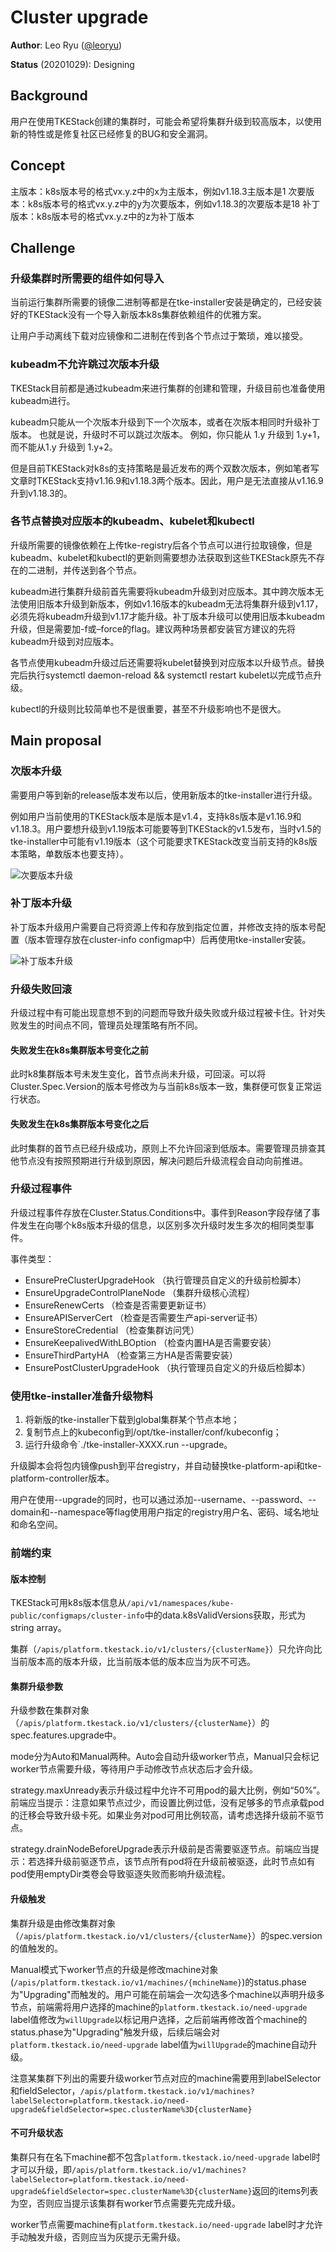 
# Cluster upgrade


**Author**: Leo Ryu ([@leoryu](https://github.com/leoryu))

**Status** (20201029): Designing

## Background

用户在使用TKEStack创建的集群时，可能会希望将集群升级到较高版本，以使用新的特性或是修复社区已经修复的BUG和安全漏洞。

## Concept

主版本：k8s版本号的格式vx.y.z中的x为主版本，例如v1.18.3主版本是1
次要版本：k8s版本号的格式vx.y.z中的y为次要版本，例如v1.18.3的次要版本是18
补丁版本：k8s版本号的格式vx.y.z中的z为补丁版本

## Challenge

### 升级集群时所需要的组件如何导入
当前运行集群所需要的镜像二进制等都是在tke-installer安装是确定的，已经安装好的TKEStack没有一个导入新版本k8s集群依赖组件的优雅方案。

让用户手动离线下载对应镜像和二进制在传到各个节点过于繁琐，难以接受。

### kubeadm不允许跳过次版本升级
TKEStack目前都是通过kubeadm来进行集群的创建和管理，升级目前也准备使用kubeadm进行。

kubeadm只能从一个次版本升级到下一个次版本，或者在次版本相同时升级补丁版本。 也就是说，升级时不可以跳过次版本。 例如，你只能从 1.y 升级到 1.y+1，而不能从1.y 升级到 1.y+2。

但是目前TKEStack对k8s的支持策略是最近发布的两个双数次版本，例如笔者写文章时TKEStack支持v1.16.9和v1.18.3两个版本。因此，用户是无法直接从v1.16.9升到v1.18.3的。

### 各节点替换对应版本的kubeadm、kubelet和kubectl
升级所需要的镜像依赖在上传tke-registry后各个节点可以进行拉取镜像，但是kubeadm、kubelet和kubectl的更新则需要想办法获取到这些TKEStack原先不存在的二进制，并传送到各个节点。

kubeadm进行集群升级前首先需要将kubeadm升级到对应版本。其中跨次版本无法使用旧版本升级到新版本，例如v1.16版本的kubeadm无法将集群升级到v1.17，必须先将kubeadm升级到v1.17才能升级。补丁版本升级可以使用旧版本kubeadm升级，但是需要加-f或–force的flag。建议两种场景都安装官方建议的先将kubeadm升级到对应版本。

各节点使用kubeadm升级过后还需要将kubelet替换到对应版本以升级节点。替换完后执行systemctl daemon-reload && systemctl restart kubelet以完成节点升级。

kubectl的升级则比较简单也不是很重要，甚至不升级影响也不是很大。

## Main proposal

### 次版本升级

需要用户等到新的release版本发布以后，使用新版本的tke-installer进行升级。

例如用户当前使用的TKEStack版本是版本是v1.4，支持k8s版本是v1.16.9和v1.18.3。用户要想升级到v1.19版本可能要等到TKEStack的v1.5发布，当时v1.5的tke-installer中可能有v1.19版本（这个可能要求TKEStack改变当前支持的k8s版本策略，单数版本也要支持）。

![次要版本升级](../../docs/images/次要版本升级.png)

### 补丁版本升级

补丁版本升级用户需要自己将资源上传和存放到指定位置，并修改支持的版本号配置（版本管理存放在cluster-info configmap中）后再使用tke-installer安装。

![补丁版本升级](../../docs/images/补丁版本升级.png)

### 升级失败回滚

升级过程中有可能出现意想不到的问题而导致升级失败或升级过程被卡住。针对失败发生的时间点不同，管理员处理策略有所不同。

#### 失败发生在k8s集群版本号变化之前

此时k8集群版本号未发生变化，首节点尚未升级，可回滚。可以将Cluster.Spec.Version的版本号修改为与当前k8s版本一致，集群便可恢复正常运行状态。

#### 失败发生在k8s集群版本号变化之后

此时集群的首节点已经升级成功，原则上不允许回滚到低版本。需要管理员排查其他节点没有按照预期进行升级到原因，解决问题后升级流程会自动向前推进。

### 升级过程事件

升级过程事件存放在Cluster.Status.Conditions中。事件到Reason字段存储了事件发生在向哪个k8s版本升级的信息，以区别多次升级时发生多次的相同类型事件。

事件类型：

- EnsurePreClusterUpgradeHook    （执行管理员自定义的升级前检脚本）
- EnsureUpgradeControlPlaneNode  （集群升级核心流程）
- EnsureRenewCerts               （检查是否需要更新证书）
- EnsureAPIServerCert            （检查是否需要生产api-server证书）
- EnsureStoreCredential          （检查集群访问凭）
- EnsureKeepalivedWithLBOption   （检查内置HA是否需要安装）
- EnsureThirdPartyHA             （检查第三方HA是否需要安装）
- EnsurePostClusterUpgradeHook   （执行管理员自定义的升级后检脚本）

### 使用tke-installer准备升级物料

1. 将新版的tke-installer下载到global集群某个节点本地；
2. 复制节点上的kubeconfig到/opt/tke-installer/conf/kubeconfig；
3. 运行升级命令`./tke-installer-XXXX.run --upgrade。

升级脚本会将包内镜像push到平台registry，并自动替换tke-platform-api和tke-platform-controller版本。

用户在使用--upgrade的同时，也可以通过添加--username、--password、--domain和--namespace等flag使用用户指定的registry用户名、密码、域名地址和命名空间。

### 前端约束

#### 版本控制

TKEStack可用k8s版本信息从`/api/v1/namespaces/kube-public/configmaps/cluster-info`中的data.k8sValidVersions获取，形式为string array。

集群（`/apis/platform.tkestack.io/v1/clusters/{clusterName}`）只允许向比当前版本高的版本升级，比当前版本低的版本应当为灰不可选。

#### 集群升级参数

升级参数在集群对象（`/apis/platform.tkestack.io/v1/clusters/{clusterName}`）的spec.features.upgrade中。

mode分为Auto和Manual两种。Auto会自动升级worker节点，Manual只会标记worker节点需要升级，等待用户手动修改节点状态后才会升级。

strategy.maxUnready表示升级过程中允许不可用pod的最大比例，例如“50%”。前端应当提示：注意如果节点过少，而设置比例过低，没有足够多的节点承载pod的迁移会导致升级卡死。如果业务对pod可用比例较高，请考虑选择升级前不驱节点。

strategy.drainNodeBeforeUpgrade表示升级前是否需要驱逐节点。前端应当提示：若选择升级前驱逐节点，该节点所有pod将在升级前被驱逐，此时节点如有pod使用emptyDir类卷会导致驱逐失败而影响升级流程。

#### 升级触发

集群升级是由修改集群对象（`/apis/platform.tkestack.io/v1/clusters/{clusterName}`）的spec.version的值触发的。

Manual模式下worker节点的升级是修改machine对象(`/apis/platform.tkestack.io/v1/machines/{mchineName}`)的status.phase为"Upgrading"而触发的。用户可能在前端会一次勾选多个machine以声明升级多节点，前端需将用户选择的machine的`platform.tkestack.io/need-upgrade` label值修改为`willUpgrade`以标记用户选择，之后前端再修改首个machine的status.phase为"Upgrading"触发升级，后续后端会对`platform.tkestack.io/need-upgrade` label值为`willUpgrade`的machine自动升级。

注意某集群下列出的需要升级worker节点对应的machine需要用到labelSelector和fieldSelector，`/apis/platform.tkestack.io/v1/machines?labelSelector=platform.tkestack.io/need-upgrade&fieldSelector=spec.clusterName%3D{clusterName}`

#### 不可升级状态

集群只有在名下machine都不包含`platform.tkestack.io/need-upgrade` label时才可以升级，即`/apis/platform.tkestack.io/v1/machines?labelSelector=platform.tkestack.io/need-upgrade&fieldSelector=spec.clusterName%3D{clusterName}`返回的items列表为空，否则应当提示该集群有worker节点需要先完成升级。

worker节点需要machine有`platform.tkestack.io/need-upgrade` label时才允许手动触发升级，否则应当为灰提示无需升级。